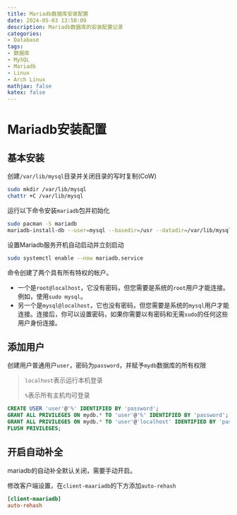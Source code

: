 ```yaml
---
title: Mariadb数据库安装配置
date: 2024-05-03 13:50:09
description: Mariadb数据库的安装配置记录
categories:
- Database
tags:
- 数据库
- MySQL
- Mariadb
- Linux
- Arch Linux
mathjax: false
katex: false
---
```


# Mariadb安装配置

## 基本安装

创建`/var/lib/mysql`目录并关闭目录的写时复制(CoW)

```sh
sudo mkdir /var/lib/mysql
chattr +C /var/lib/mysql
```

运行以下命令安装`mariadb`包并初始化

```sh
sudo pacman -S mariadb
mariadb-install-db --user=mysql --basedir=/usr --datadir=/var/lib/mysql
```

设置Mariadb服务开机自动启动并立刻启动

```sh
sudo systemctl enable --now mariadb.service
```

命令创建了两个具有所有特权的帐户。

- 一个是`root@localhost`，它没有密码，但您需要是系统的`root`用户才能连接。例如，使用`sudo mysql`。
- 另一个是`mysql@localhost`，它也没有密码，但您需要是系统的`mysql`用户才能连接。连接后，你可以设置密码，如果你需要以有密码和无需`sudo`的任何这些用户身份连接。

## 添加用户

创建用户普通用户`user`，密码为`password`，并赋予`mydb`数据库的所有权限
> `localhost`表示运行本机登录
>
> `%`表示所有主机均可登录

```sql
CREATE USER 'user'@'%' IDENTIFIED BY 'password';
GRANT ALL PRIVILEGES ON mydb.* TO 'user'@'%' IDENTIFIED BY 'password';
GRANT ALL PRIVILEGES ON mydb.* TO 'user'@'localhost' IDENTIFIED BY 'password';
FLUSH PRIVILEGES;
```

## 开启自动补全

mariadb的自动补全默认关闭，需要手动开启。

修改客户端设置，在`client-maariadb`的下方添加`auto-rehash`

```cnf /etc/my.cnf.d/client.cnf
[client-maariadb]
auto-rehash
```

